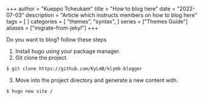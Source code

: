 +++
author = "Kueppo Tcheukam"
title = "How to blog here"
date = "2022-07-03"
description = "Article which instructs members on how to blog here"
tags = [
]
categories = [
    "themes",
    "syntax",
]
series = ["Themes Guide"]
aliases = ["migrate-from-jekyl"]
+++

Do you want to blog? follow these steps

1. Install hugo using your package manager.
2. Git clone the project.

```bash
$ git clone https://github.com/KyLmB/klymb-blogger
```

3. Move into the project directory and generate a new content with.

```bash
$ hugo new site /
```
